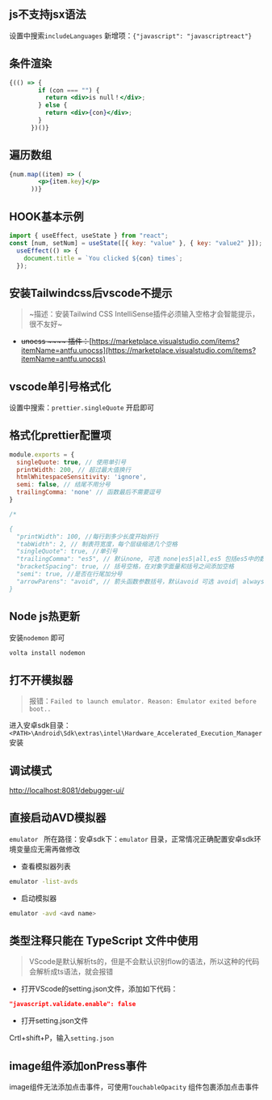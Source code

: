 ## js不支持jsx语法

设置中搜索`includeLanguages` 新增项：`{"javascript": "javascriptreact"}`

## 条件渲染

```jsx
{(() => {
        if (con === "") {
          return <div>is null！</div>;
        } else {
          return <div>{con}</div>;
        }
      })()}
```

## 遍历数组

```jsx
{num.map((item) => (
        <p>{item.key}</p>
      ))}
```

## HOOK基本示例

```jsx
import { useEffect, useState } from "react";
const [num, setNum] = useState([{ key: "value" }, { key: "value2" }]);
  useEffect(() => {
    document.title = `You clicked ${con} times`;
  });
```

## 安装Tailwindcss后vscode不提示

> ~描述：安装Tailwind CSS IntelliSense插件必须输入空格才会智能提示，很不友好~


- ~~unocss ~~~~ 插件：~~[https://marketplace.visualstudio.com/items?itemName=antfu.unocss](https://marketplace.visualstudio.com/items?itemName=antfu.unocss)

> 


## vscode单引号格式化

设置中搜索：`prettier.singleQuote` 开启即可

## 格式化prettier配置项

```javascript
module.exports = {
  singleQuote: true, // 使用单引号
  printWidth: 200, // 超过最大值换行
  htmlWhitespaceSensitivity: 'ignore',
  semi: false, // 结尾不用分号
  trailingComma: 'none' // 函数最后不需要逗号
}

/*

{
  "printWidth": 100, //每行到多少长度开始折行
  "tabWidth": 2, // 制表符宽度，每个层级缩进几个空格
  "singleQuote": true, //单引号
  "trailingComma": "es5", // 默认none, 可选 none|es5|all,es5 包括es5中的数组、对象,all 包括函数对象等所有可选
  "bracketSpacing": true, // 括号空格，在对象字面量和括号之间添加空格
  "semi": true, //是否在行尾加分号
  "arrowParens": "avoid", // 箭头函数参数括号，默认avoid 可选 avoid| always,avoid 能省略括号的时候就省略 例如x => x，always 总是有括号
}
```

## Node js热更新

安装`nodemon` 即可

```bash
volta install nodemon
```

## 打不开模拟器

> 报错：`Failed to launch emulator. Reason: Emulator exited before boot..`


进入安卓sdk目录：`<PATH>\Android\Sdk\extras\intel\Hardware_Accelerated_Execution_Manager` 安装

## 调试模式

[http://localhost:8081/debugger-ui/](http://localhost:8081/debugger-ui/)

## 直接启动AVD模拟器

`emulator ` 所在路径：安卓sdk下：`emulator` 目录，正常情况正确配置安卓sdk环境变量应无需再做修改

- 查看模拟器列表

```bash
emulator -list-avds
```

- 启动模拟器

```bash
emulator -avd <avd name>
```

## 类型注释只能在 TypeScript 文件中使用

> VScode是默认解析ts的，但是不会默认识别flow的语法，所以这种的代码会解析成ts语法，就会报错


- 打开VScode的setting.json文件，添加如下代码：

```json
"javascript.validate.enable": false
```

- 打开setting.json文件

Crtl+shift+P，输入`setting.json`

## image组件添加onPress事件

image组件无法添加点击事件，可使用`TouchableOpacity` 组件包裹添加点击事件
